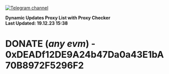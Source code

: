 [![Telegram channel](https://img.shields.io/endpoint?url=https://runkit.io/damiankrawczyk/telegram-badge/branches/master?url=https://t.me/n4z4v0d)](https://t.me/n4z4v0d) 

**Dynamic Updates Proxy List with Proxy Checker**  
**Last Updated: 19.12.23 15:38**

# DONATE (_any evm_) - 0xDEADf12DE9A24b47Da0a43E1bA70B8972F5296F2
